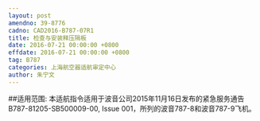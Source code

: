 ```yaml
---
layout: post
amendno: 39-8776
cadno: CAD2016-B787-07R1
title: 检查与安装释压隔板
date: 2016-07-21 00:00:00 +0800
effdate: 2016-07-21 00:00:00 +0800
tag: B787
categories: 上海航空器适航审定中心
author: 朱宁文
---
```


##适用范围:
本适航指令适用于波音公司2015年11月16日发布的紧急服务通告B787-81205-SB500009-00, Issue 001，所列的波音787-8和波音787-9飞机。

